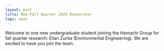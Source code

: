```yaml
---
layout: post
title: New Fall Quarter 2025 Researcher
tags: news
---
```


Welcome to one new undergraduate student joining the Hamachi Group for fall quarter research: 
Elian Zurita (Environmental Engineering). We are excited to have you join the team.
